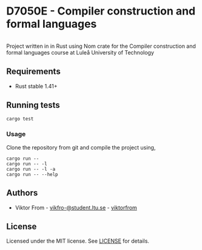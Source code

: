 # D7050E - Compiler construction and formal languages
###### 
Project written in in Rust using Nom crate for the Compiler construction and formal languages course at Luleå University of Technology

## Requirements
* Rust stable 1.41+ 

## Running tests

```
cargo test
```

### Usage
Clone the repository from git and compile the project using,

```
cargo run -- 
cargo run -- -l
cargo run -- -l -a
cargo run -- --help
```

## Authors
* Viktor From - vikfro-@student.ltu.se - [viktorfrom](https://github.com/viktorfrom)

## License
Licensed under the MIT license. See [LICENSE](LICENSE) for details.